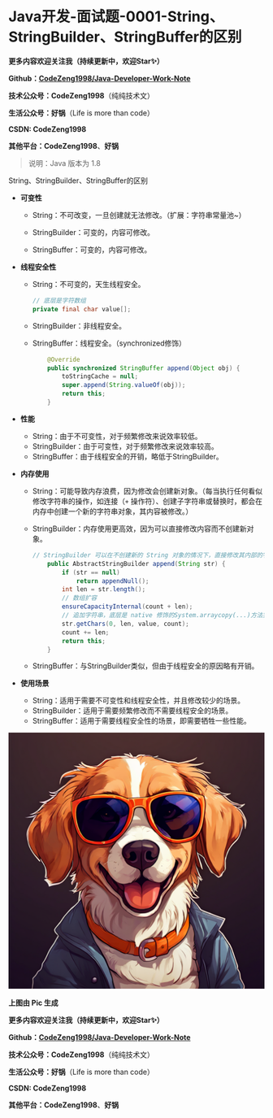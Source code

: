 # Java开发-面试题-0001-String、StringBuilder、StringBuffer的区别





**更多内容欢迎关注我（持续更新中，欢迎Star✨）**

**Github：[CodeZeng1998/Java-Developer-Work-Note](https://github.com/CodeZeng1998/Java-Developer-Work-Note)**

**技术公众号：CodeZeng1998**（纯纯技术文）

**生活公众号：好锅**（Life is more than code）

**CSDN: CodeZeng1998**

**其他平台：CodeZeng1998**、**好锅**





> 说明：Java 版本为 1.8





String、StringBuilder、StringBuffer的区别

* **可变性**

  * String：不可改变，一旦创建就无法修改。（扩展：字符串常量池~）

  * StringBuilder：可变的，内容可修改。

  * StringBuffer：可变的，内容可修改。

    

* **线程安全性**

  * String：不可变的，天生线程安全。

    ```java
    // 底层是字符数组
    private final char value[];
    ```

  * StringBuilder：非线程安全。

  * StringBuffer：线程安全。（synchronized修饰）

    ```java
        @Override
        public synchronized StringBuffer append(Object obj) {
            toStringCache = null;
            super.append(String.valueOf(obj));
            return this;
        }
    ```

    

* **性能**

  * String：由于不可变性，对于频繁修改来说效率较低。
  * StringBuilder：由于可变性，对于频繁修改来说效率较高。
  * StringBuffer：由于线程安全的开销，略低于StringBuilder。

* **内存使用**

  * String：可能导致内存浪费，因为修改会创建新对象。（每当执行任何看似修改字符串的操作，如连接（`+` 操作符）、创建子字符串或替换时，都会在内存中创建一个新的字符串对象，其内容被修改。）

  * StringBuilder：内存使用更高效，因为可以直接修改内容而不创建新对象。

    ```java
    // StringBuilder 可以在不创建新的 String 对象的情况下，直接修改其内部的字符数组，并实时更新内容。这种直接的字符数组操作使得在进行字符串追加时能够避免额外的内存分配和对象创建，从而提高了性能和内存使用效率。
        public AbstractStringBuilder append(String str) {
            if (str == null)
                return appendNull();
            int len = str.length();
            // 数组扩容
            ensureCapacityInternal(count + len);
            // 追加字符串，底层是 native 修饰的System.arraycopy(...)方法实现数组拷贝
            str.getChars(0, len, value, count);
            count += len;
            return this;
        }
    ```

  * StringBuffer：与StringBuilder类似，但由于线程安全的原因略有开销。

* **使用场景**

  * String：适用于需要不可变性和线程安全性，并且修改较少的场景。
  * StringBuilder：适用于需要频繁修改而不需要线程安全的场景。
  * StringBuffer：适用于需要线程安全性的场景，即需要牺牲一些性能。





![](https://github.com/CodeZeng1998/Java-Developer-Work-Note/blob/main/Interview/image/0001.png?raw=true)

**上图由 Pic 生成**





**更多内容欢迎关注我（持续更新中，欢迎Star✨）**

**Github：[CodeZeng1998/Java-Developer-Work-Note](https://github.com/CodeZeng1998/Java-Developer-Work-Note)**

**技术公众号：CodeZeng1998**（纯纯技术文）

**生活公众号：好锅**（Life is more than code）

**CSDN: CodeZeng1998**

**其他平台：CodeZeng1998**、**好锅**

